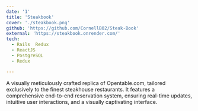 ```yaml
---
date: '1'
title: 'Steakbook'
cover: './steakbook.png'
github: 'https://github.com/CornellB02/Steak-Book'
external: 'https://steakbook.onrender.com/'
tech:
  - Rails  Redux
  - ReactJS
  - PostgreSQL
  - Redux

---
```


<!-- A minimal, dark blue theme for VS Code, Sublime Text, Atom, iTerm, and more. Available on [Visual Studio Marketplace](https://marketplace.visualstudio.com/items?itemName=brittanychiang.halcyon-vscode), [Package Control](https://packagecontrol.io/packages/Halcyon%20Theme), [Atom Package Manager](https://atom.io/themes/halcyon-syntax), and [npm](https://www.npmjs.com/package/hyper-halcyon-theme). -->

A visually meticulously crafted replica of Opentable.com, tailored exclusively to the finest steakhouse restaurants. It features a comprehensive end-to-end reservation system, ensuring real-time updates, intuitive user interactions, and a visually captivating interface.
